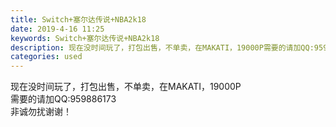 ```yaml
---
title: Switch+塞尔达传说+NBA2k18
date: 2019-4-16 11:25
keywords: Switch+塞尔达传说+NBA2k18
description: 现在没时间玩了，打包出售，不单卖，在MAKATI，19000P需要的请加QQ:959886173非诚勿扰谢谢！
categories: used
---
```

<td class="t_f" id="postmessage_3514063">

现在没时间玩了，打包出售，不单卖，在MAKATI，19000P<br/>
需要的请加QQ:959886173<br/>
非诚勿扰谢谢！</td>
